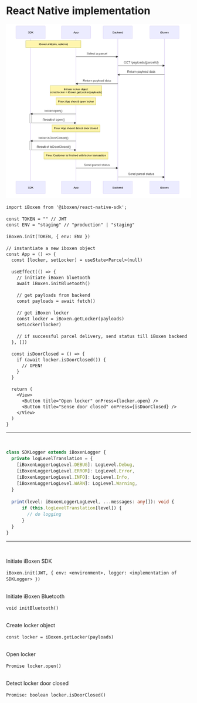 
# React Native implementation

![open locker flow](./open-locker-flow.png "flow")


```tsx
import iBoxen from '@iboxen/react-native-sdk';

const TOKEN = "" // JWT
const ENV = "staging" // "production" | "staging"

iBoxen.init(TOKEN, { env: ENV })

// instantiate a new iboxen object
const App = () => {
  const [locker, setLocker] = useState<Parcel>(null)
  
  useEffect(() => {
    // initiate iBoxen bluetooth
    await iBoxen.initBluetooth()

    // get payloads from backend
    const payloads = await fetch()

    // get iBoxen locker
    const locker = iBoxen.getLocker(payloads)
    setLocker(locker)

    // if successful parcel delivery, send status till iBoxen backend
  }, [])

  const isDoorClosed = () => {
    if (await locker.isDoorClosed()) {
      // OPEN!
    }
  }

  return (
    <View>
      <Button title="Open locker" onPress={locker.open} />
      <Button title="Sense door closed" onPress={isDoorClosed} />
    </View>
  )
}
```
---
&nbsp;

```ts
class SDKLogger extends iBoxenLogger {
  private logLevelTranslation = {
    [iBoxenLoggerLogLevel.DEBUG]: LogLevel.Debug,
    [iBoxenLoggerLogLevel.ERROR]: LogLevel.Error,
    [iBoxenLoggerLogLevel.INFO]: LogLevel.Info,
    [iBoxenLoggerLogLevel.WARN]: LogLevel.Warning,
  }

  print(level: iBoxenLoggerLogLevel, ...messages: any[]): void {
      if (this.logLevelTranslation[level]) {
        // do logging
      }
  }
}
```

---
&nbsp;

Initiate iBoxen SDK

`iBoxen.init(JWT, { env: <environment>, logger: <implementation of SDKLogger> })`

<br/>
Initiate iBoxen Bluetooth

`void initBluetooth()`

<br/>
Create locker object

`const locker = iBoxen.getLocker(payloads)`

<br/>
Open locker

`Promise locker.open()`

<br/>
Detect locker door closed

`Promise: boolean locker.isDoorClosed()`
